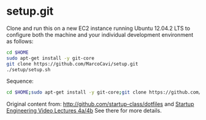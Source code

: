 setup.git
=========
Clone and run this on a new EC2 instance running Ubuntu 12.04.2 LTS to
configure both the machine and your individual development environment as
follows:

```sh
cd $HOME
sudo apt-get install -y git-core
git clone https://github.com/MarcoCavi/setup.git
./setup/setup.sh   
```
Sequence:
```sh
cd $HOME;sudo apt-get install -y git-core;git clone https://github.com/MarcoCavi/setup.git;./setup/setup.sh
```

Original content from: 
http://github.com/startup-class/dotfiles and
[Startup Engineering Video Lectures 4a/4b](https://class.coursera.org/startup-001/lecture/index)
See there for more details.





